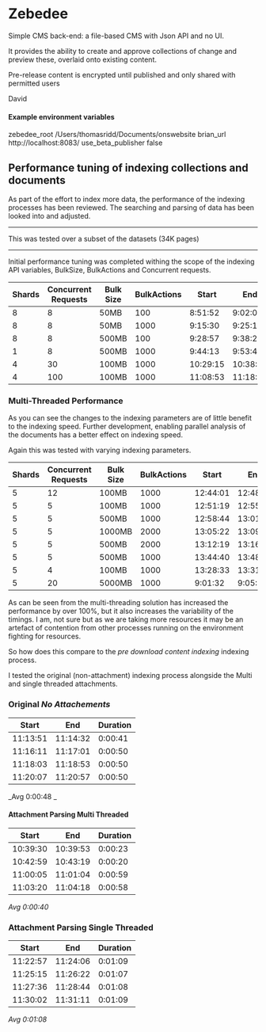 # Zebedee

Simple CMS back-end: a file-based CMS with Json API and no UI.

It provides the ability to create and approve collections of change and preview these, overlaid onto existing content.

Pre-release content is encrypted until published and only shared with permitted users

David

#### Example environment variables
zebedee_root    /Users/thomasridd/Documents/onswebsite
brian_url   http://localhost:8083/
use_beta_publisher   false


## Performance tuning of indexing collections and documents
As part of the effort to index more data, the performance of the indexing processes has been reviewed.
The searching and parsing of data has been looked into and adjusted.
***
This was tested over a subset of the datasets (34K pages)
***

Initial performance tuning was completed withing the scope  of the indexing API variables, BulkSize, BulkActions and Concurrent requests.

| Shards | Concurrent Requests | Bulk Size | BulkActions | Start | End | Duration |
| ------ | ------------------- | --------- | ----------- | ----- | --- | -------- |
| 8 | 8 | 50MB | 100 | 8:51:52 | 9:02:00 | 0:10:08 |
| 8 | 8 | 50MB | 1000 | 9:15:30 | 9:25:16 | 0:09:46 |
| 8 | 8 | 500MB | 100 | 9:28:57 | 9:38:22 | 0:09:25 |
| 1 | 8 | 500MB | 1000 | 9:44:13 | 9:53:48 | 0:09:35 |
| 4 | 30 | 100MB | 1000 | 10:29:15 | 10:38:41 | 0:09:26 |
| 4 | 100 | 100MB | 1000 | 11:08:53 | 11:18:07 | 0:09:14 |

### Multi-Threaded Performance
As you can see the changes to the indexing parameters are of little benefit to the indexing speed.
Further development, enabling parallel analysis of the documents has a better effect on indexing speed.
 
Again this was tested with varying indexing parameters.
 
| Shards | Concurrent Requests | Bulk Size | BulkActions | Start | End | Duration |
| ------ | ------------------- | --------- | ----------- | ----- | --- | -------- |
| 5 | 12 | 100MB | 1000 | 12:44:01 | 12:48:54 | 0:04:53 |
| 5 | 5 | 100MB | 1000 | 12:51:19 | 12:55:36 | 0:04:17 |
| 5 | 5 | 500MB | 1000 | 12:58:44 | 13:01:29 | 0:02:45 |
| 5 | 5 | 1000MB | 2000 | 13:05:22 | 13:09:36 | 0:04:14 |
| 5 | 5 | 500MB | 2000 | 13:12:19 | 13:16:31 | 0:04:12 |
| 5 | 5 | 500MB | 1000 | 13:44:40 | 13:48:54 | 0:04:14 |
| 5 | 4 | 100MB | 1000 | 13:28:33 | 13:31:21 | 0:02:48 |
| 5 | 20 | 5000MB | 1000 | 9:01:32 | 9:05:33 | 0:04:01 |
  
  
  
As can be seen from the multi-threading solution has increased the performance by over 100%, but it also increases the variability of the timings.
 I am, not sure but as we are taking more resources it may be an artefact of contention from other processes running on the environment fighting for resources.   

So how does this compare to the _pre download content indexing_ indexing process.

I tested the original (non-attachment) indexing process alongside the Multi and single threaded attachments.  

### Original  _No Attachements_
| Start | End | Duration |
| --- | --- | ---|
| 11:13:51 | 11:14:32 | 0:00:41 |
| 11:16:11 | 11:17:01 | 0:00:50 |
| 11:18:03 | 11:18:53 | 0:00:50 |
| 11:20:07 | 11:20:57 | 0:00:50 |
_Avg 0:00:48 _


#### Attachment Parsing Multi Threaded 

| Start | End | Duration |
| --- | --- | ---|
| 10:39:30 | 10:39:53 | 0:00:23
| 10:42:59 | 10:43:19 | 0:00:20
| 11:00:05 | 11:01:04 | 0:00:59
| 11:03:20 | 11:04:18 | 0:00:58
_Avg 0:00:40_

### Attachment Parsing Single Threaded  
| Start | End | Duration |
| --- | --- | ---|
| 11:22:57 | 11:24:06 | 0:01:09 |
| 11:25:15 | 11:26:22 | 0:01:07 |
| 11:27:36 | 11:28:44 | 0:01:08 |
| 11:30:02 | 11:31:11 | 0:01:09 |
_Avg  0:01:08_